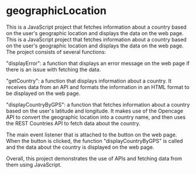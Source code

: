# geographicLocation
This is a JavaScript project that fetches information about a country based on the user's geographic location and displays the data on the web page. 
This is a JavaScript project that fetches information about a country based on the user's geographic location and displays the data on the web page. The project consists of several functions:

"displayError": a function that displays an error message on the web page if there is an issue with fetching the data.

"getCountry": a function that displays information about a country. It receives data from an API and formats the information in an HTML format to be displayed on the web page.

"displayCountryByGPS": a function that fetches information about a country based on the user's latitude and longitude. It makes use of the Opencage API to convert the geographic location into a country name, and then uses the REST Countries API to fetch data about the country.

The main event listener that is attached to the button on the web page. When the button is clicked, the function "displayCountryByGPS" is called and the data about the country is displayed on the web page.

Overall, this project demonstrates the use of APIs and fetching data from them using JavaScript.

